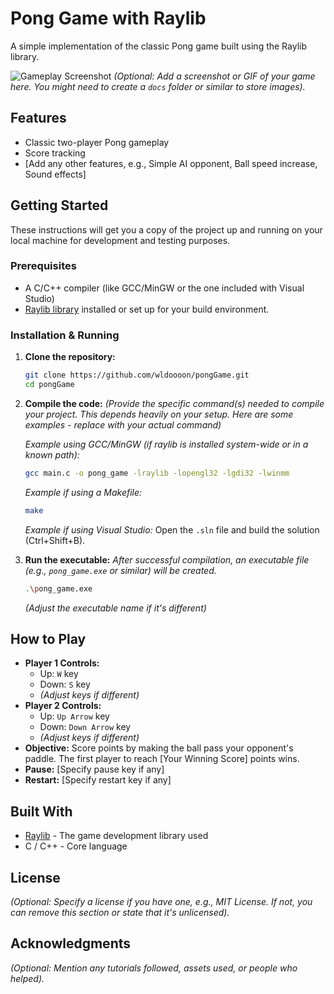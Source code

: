 # Pong Game with Raylib

A simple implementation of the classic Pong game built using the Raylib library.

![Gameplay Screenshot](<# Add path to a screenshot or GIF if you have one, e.g., docs/screenshot.png #>)
*(Optional: Add a screenshot or GIF of your game here. You might need to create a `docs` folder or similar to store images).*

## Features

*   Classic two-player Pong gameplay
*   Score tracking
*   [Add any other features, e.g., Simple AI opponent, Ball speed increase, Sound effects]

## Getting Started

These instructions will get you a copy of the project up and running on your local machine for development and testing purposes.

### Prerequisites

*   A C/C++ compiler (like GCC/MinGW or the one included with Visual Studio)
*   [Raylib library](https://github.com/raysan5/raylib) installed or set up for your build environment.

### Installation & Running

1.  **Clone the repository:**
    ```bash
    git clone https://github.com/wldoooon/pongGame.git
    cd pongGame
    ```
2.  **Compile the code:**
    *(Provide the specific command(s) needed to compile your project. This depends heavily on your setup. Here are some examples - replace with your actual command)*

    *Example using GCC/MinGW (if raylib is installed system-wide or in a known path):*
    ```bash
    gcc main.c -o pong_game -lraylib -lopengl32 -lgdi32 -lwinmm
    ```
    *Example if using a Makefile:*
    ```bash
    make
    ```
    *Example if using Visual Studio:*
    Open the `.sln` file and build the solution (Ctrl+Shift+B).

3.  **Run the executable:**
    *After successful compilation, an executable file (e.g., `pong_game.exe` or similar) will be created.*
    ```bash
    .\pong_game.exe
    ```
    *(Adjust the executable name if it's different)*

## How to Play

*   **Player 1 Controls:**
    *   Up: `W` key
    *   Down: `S` key
    *   *(Adjust keys if different)*
*   **Player 2 Controls:**
    *   Up: `Up Arrow` key
    *   Down: `Down Arrow` key
    *   *(Adjust keys if different)*
*   **Objective:** Score points by making the ball pass your opponent's paddle. The first player to reach [Your Winning Score] points wins.
*   **Pause:** [Specify pause key if any]
*   **Restart:** [Specify restart key if any]

## Built With

*   [Raylib](https://www.raylib.com/) - The game development library used
*   C / C++ - Core language

## License

*(Optional: Specify a license if you have one, e.g., MIT License. If not, you can remove this section or state that it's unlicensed).*

## Acknowledgments

*(Optional: Mention any tutorials followed, assets used, or people who helped).*